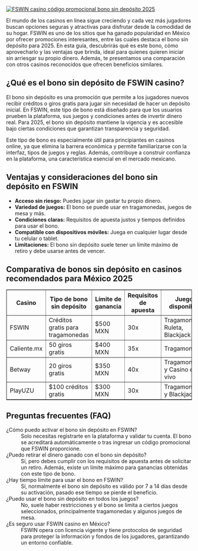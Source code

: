 [![FSWIN casino código promocional bono sin depósito 2025](https://123-caf.pages.dev/gitsignup.png)](https://vrmoo.ru/Bt82HjjY)

<p>El mundo de los casinos en línea sigue creciendo y cada vez más jugadores buscan opciones seguras y atractivas para disfrutar desde la comodidad de su hogar. FSWIN es uno de los sitios que ha ganado popularidad en México por ofrecer promociones interesantes, entre las cuales destaca el bono sin depósito para 2025. En esta guía, descubrirás qué es este bono, cómo aprovecharlo y las ventajas que brinda, ideal para quienes quieren iniciar sin arriesgar su propio dinero. Además, te presentamos una comparación con otros casinos reconocidos que ofrecen beneficios similares.</p>  <h2>¿Qué es el bono sin depósito de FSWIN casino?</h2> <p>El bono sin depósito es una promoción que permite a los jugadores nuevos recibir créditos o giros gratis para jugar sin necesidad de hacer un depósito inicial. En FSWIN, este tipo de bono está diseñado para que los usuarios prueben la plataforma, sus juegos y condiciones antes de invertir dinero real. Para 2025, el bono sin depósito mantiene la vigencia y es accesible bajo ciertas condiciones que garantizan transparencia y seguridad.</p> <p>Este tipo de bono es especialmente útil para principiantes en casinos online, ya que elimina la barrera económica y permite familiarizarse con la interfaz, tipos de juegos y reglas. Además, contribuye a construir confianza en la plataforma, una característica esencial en el mercado mexicano.</p>  <h2>Ventajas y consideraciones del bono sin depósito en FSWIN</h2> <ul> <li><strong>Acceso sin riesgo:</strong> Puedes jugar sin gastar tu propio dinero.</li> <li><strong>Variedad de juegos:</strong> El bono se puede usar en tragamonedas, juegos de mesa y más.</li> <li><strong>Condiciones claras:</strong> Requisitos de apuesta justos y tiempos definidos para usar el bono.</li> <li><strong>Compatible con dispositivos móviles:</strong> Juega en cualquier lugar desde tu celular o tablet.</li> <li><strong>Limitaciones:</strong> El bono sin depósito suele tener un límite máximo de retiro y debe usarse antes de vencer.</li> </ul>  <h2>Comparativa de bonos sin depósito en casinos recomendados para México 2025</h2> <table border="1" cellpadding="8" cellspacing="0" style="border-collapse: collapse; width: 100%;"> <thead> <tr> <th>Casino</th> <th>Tipo de bono sin depósito</th> <th>Límite de ganancia</th> <th>Requisitos de apuesta</th> <th>Juegos disponibles</th> </tr> </thead> <tbody> <tr> <td>FSWIN</td> <td>Créditos gratis para tragamonedas</td> <td>$500 MXN</td> <td>30x</td> <td>Tragamonedas, Ruleta, Blackjack</td> </tr> <tr> <td>Caliente.mx</td> <td>50 giros gratis</td> <td>$400 MXN</td> <td>35x</td> <td>Tragamonedas</td> </tr> <tr> <td>Betway</td> <td>20 giros gratis</td> <td>$350 MXN</td> <td>40x</td> <td>Tragamonedas y Casino en vivo</td> </tr> <tr> <td>PlayUZU</td> <td>$100 créditos gratis</td> <td>$300 MXN</td> <td>30x</td> <td>Tragamonedas y Blackjack</td> </tr> </tbody> </table>  <h2>Preguntas frecuentes (FAQ)</h2> <dl> <dt>¿Cómo puedo activar el bono sin depósito en FSWIN?</dt> <dd>Solo necesitas registrarte en la plataforma y validar tu cuenta. El bono se acreditará automáticamente o tras ingresar un código promocional que FSWIN proporcione.</dd>  <dt>¿Puedo retirar el dinero ganado con el bono sin depósito?</dt> <dd>Sí, pero debes cumplir con los requisitos de apuesta antes de solicitar un retiro. Además, existe un límite máximo para ganancias obtenidas con este tipo de bono.</dd>  <dt>¿Hay tiempo límite para usar el bono en FSWIN?</dt> <dd>Sí, normalmente el bono sin depósito es válido por 7 a 14 días desde su activación, pasado ese tiempo se pierde el beneficio.</dd>  <dt>¿Puedo usar el bono sin depósito en todos los juegos?</dt> <dd>No, suele haber restricciones y el bono se limita a ciertos juegos seleccionados, principalmente tragamonedas y algunos juegos de mesa.</dd>  <dt>¿Es seguro usar FSWIN casino en México?</dt> <dd>FSWIN opera con licencia vigente y tiene protocolos de seguridad para proteger la información y fondos de los jugadores, garantizando un entorno confiable.</dd> </dl>